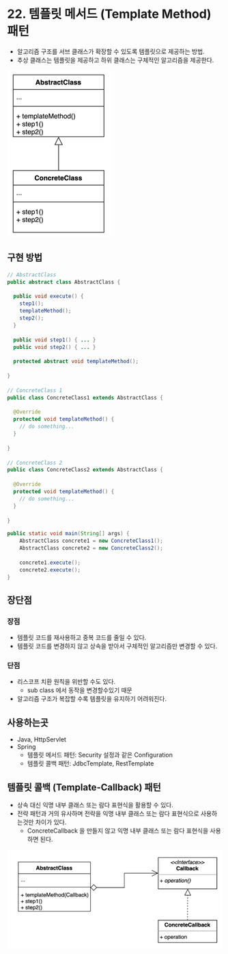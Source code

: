 # 22. 템플릿 메서드 (Template Method) 패턴

- 알고리즘 구조를 서브 클래스가 확장할 수 있도록 템플릿으로 제공하는 방법.
- 추상 클래스는 템플릿을 제공하고 하위 클래스는 구체적인 알고리즘을 제공한다.

![22-1.png](../images/22-1.png)

## 구현 방법

```java
// AbstractClass
public abstract class AbstractClass {
  
  public void execute() {
    step1();
    templateMethod();
    step2();
  }

  public void step1() { ... }
  public void step2() { ... }
  
  protected abstract void templateMethod();
  
}

// ConcreteClass 1
public class ConcreteClass1 extends AbstractClass {
  
  @Override
  protected void templateMethod() {
    // do something...
  }
  
}

// ConcreteClass 2
public class ConcreteClass2 extends AbstractClass {

  @Override
  protected void templateMethod() {
    // do something...
  }

}
```

```java
public static void main(String[] args) {
    AbstractClass concrete1 = new ConcreteClass1();
    AbstractClass concrete2 = new ConcreteClass2();

    concrete1.execute();
    concrete2.execute();
}
```

## 장단점

### 장점

- 템플릿 코드를 재사용하고 중복 코드를 줄일 수 있다.
- 템플릿 코드를 변경하지 않고 상속을 받아서 구체적인 알고리즘만 변경할 수 있다.

### 단점

- 리스코프 치환 원칙을 위반할 수도 있다.
  - sub class 에서 동작을 변경할수있기 때문 
- 알고리즘 구조가 복잡할 수록 템플릿을 유지하기 어려워진다.

## 사용하는곳

- Java, HttpServlet
- Spring
  - 템플릿 메서드 패턴: Security 설정과 같은 Configuration
  - 템플릿 콜백 패턴: JdbcTemplate, RestTemplate

## 템플릿 콜백 (Template-Callback) 패턴

- 상속 대신 익명 내부 클래스 또는 람다 표현식을 활용할 수 있다.
- 전략 패턴과 거의 유사하며 전략을 익명 내부 클래스 또는 람다 표현식으로 사용하는것만 차이가 있다.
  - ConcreteCallback 을 만들지 않고 익명 내부 클래스 또는 람다 표현식을 사용하면 된다.

![22-2.png](../images/22-2.png)
